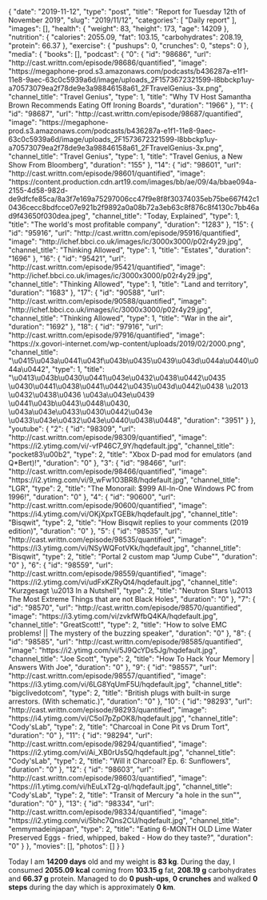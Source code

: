 {
    "date": "2019-11-12",
    "type": "post",
    "title": "Report for Tuesday 12th of November 2019",
    "slug": "2019\/11\/12",
    "categories": [
        "Daily report"
    ],
    "images": [],
    "health": {
        "weight": 83,
        "height": 173,
        "age": 14209
    },
    "nutrition": {
        "calories": 2055.09,
        "fat": 103.15,
        "carbohydrates": 208.19,
        "protein": 66.37
    },
    "exercise": {
        "pushups": 0,
        "crunches": 0,
        "steps": 0
    },
    "media": {
        "books": [],
        "podcast": {
            "0": {
                "id": "98686",
                "url": "http:\/\/cast.writtn.com\/episode\/98686\/quantified",
                "image": "https:\/\/megaphone-prod.s3.amazonaws.com\/podcasts\/b436287a-e1f1-11e8-9aec-63c0c5939a6d\/image\/uploads_2F1573672321599-l8bbckp1uy-a70573079ea2f78de9e3a98846158a61_2FTravelGenius-3x.png",
                "channel_title": "Travel Genius",
                "type": 1,
                "title": "Why TV Host Samantha Brown Recommends Eating Off Ironing Boards",
                "duration": "1966"
            },
            "1": {
                "id": "98687",
                "url": "http:\/\/cast.writtn.com\/episode\/98687\/quantified",
                "image": "https:\/\/megaphone-prod.s3.amazonaws.com\/podcasts\/b436287a-e1f1-11e8-9aec-63c0c5939a6d\/image\/uploads_2F1573672321599-l8bbckp1uy-a70573079ea2f78de9e3a98846158a61_2FTravelGenius-3x.png",
                "channel_title": "Travel Genius",
                "type": 1,
                "title": "Travel Genius, a New Show From Bloomberg",
                "duration": "155"
            },
            "14": {
                "id": "98601",
                "url": "http:\/\/cast.writtn.com\/episode\/98601\/quantified",
                "image": "https:\/\/content.production.cdn.art19.com\/images\/bb\/ae\/09\/4a\/bbae094a-2155-4d58-982d-de9dfcfe85ca\/8a3f7e169a75297006cc47f9e8f8f30374035eb75be667f42c10436cecc8bdfcce07e921b2f9892a0a08b72a3eb63c8f876c8f4130c7bb46ad9f43650f030dea.jpeg",
                "channel_title": "Today, Explained",
                "type": 1,
                "title": "The world's most profitable company",
                "duration": "1283"
            },
            "15": {
                "id": "95916",
                "url": "http:\/\/cast.writtn.com\/episode\/95916\/quantified",
                "image": "http:\/\/ichef.bbci.co.uk\/images\/ic\/3000x3000\/p02r4y29.jpg",
                "channel_title": "Thinking Allowed",
                "type": 1,
                "title": "Estates",
                "duration": "1696"
            },
            "16": {
                "id": "95421",
                "url": "http:\/\/cast.writtn.com\/episode\/95421\/quantified",
                "image": "http:\/\/ichef.bbci.co.uk\/images\/ic\/3000x3000\/p02r4y29.jpg",
                "channel_title": "Thinking Allowed",
                "type": 1,
                "title": "Land and territory",
                "duration": "1683"
            },
            "17": {
                "id": "90588",
                "url": "http:\/\/cast.writtn.com\/episode\/90588\/quantified",
                "image": "http:\/\/ichef.bbci.co.uk\/images\/ic\/3000x3000\/p02r4y29.jpg",
                "channel_title": "Thinking Allowed",
                "type": 1,
                "title": "War in the air",
                "duration": "1692"
            },
            "18": {
                "id": "97916",
                "url": "http:\/\/cast.writtn.com\/episode\/97916\/quantified",
                "image": "https:\/\/x.govori-internet.com\/wp-content\/uploads\/2019\/02\/2000.png",
                "channel_title": "\u0415\u043a\u0441\u043f\u043b\u0435\u0439\u043d\u044a\u0440\u044a\u0442",
                "type": 1,
                "title": "\u0413\u043b\u0430\u0441\u043e\u0432\u0438\u0442\u0435 \u0430\u0441\u0438\u0441\u0442\u0435\u043d\u0442\u0438 \u2013 \u0432\u0438\u0436 \u043a\u043e\u0439 \u0441\u043b\u0443\u0448\u0430, \u043a\u043e\u0433\u0430\u0442\u043e \u0433\u043e\u0432\u043e\u0440\u0438\u0448",
                "duration": "3951"
            }
        },
        "youtube": {
            "2": {
                "id": "98309",
                "url": "http:\/\/cast.writtn.com\/episode\/98309\/quantified",
                "image": "https:\/\/i2.ytimg.com\/vi\/-vfP46C7_9Y\/hqdefault.jpg",
                "channel_title": "pocket83\u00b2",
                "type": 2,
                "title": "Xbox D-pad mod for emulators (and Q*Bert)!",
                "duration": "0"
            },
            "3": {
                "id": "98466",
                "url": "http:\/\/cast.writtn.com\/episode\/98466\/quantified",
                "image": "https:\/\/i2.ytimg.com\/vi\/9_wFw1O3BR8\/hqdefault.jpg",
                "channel_title": "LGR",
                "type": 2,
                "title": "The Monorail: $999 All-In-One Windows PC from 1996!",
                "duration": "0"
            },
            "4": {
                "id": "90600",
                "url": "http:\/\/cast.writtn.com\/episode\/90600\/quantified",
                "image": "https:\/\/i4.ytimg.com\/vi\/OKjXpxTGEBk\/hqdefault.jpg",
                "channel_title": "Bisqwit",
                "type": 2,
                "title": "How Bisqwit replies to your comments (2019 edition)",
                "duration": "0"
            },
            "5": {
                "id": "98535",
                "url": "http:\/\/cast.writtn.com\/episode\/98535\/quantified",
                "image": "https:\/\/i3.ytimg.com\/vi\/NSyWQFotVKk\/hqdefault.jpg",
                "channel_title": "Bisqwit",
                "type": 2,
                "title": "Portal 2 custom map \"Jump Cube\"",
                "duration": "0"
            },
            "6": {
                "id": "98559",
                "url": "http:\/\/cast.writtn.com\/episode\/98559\/quantified",
                "image": "https:\/\/i2.ytimg.com\/vi\/udFxKZRyQt4\/hqdefault.jpg",
                "channel_title": "Kurzgesagt \u2013 In a Nutshell",
                "type": 2,
                "title": "Neutron Stars \u2013 The Most Extreme Things that are not Black Holes",
                "duration": "0"
            },
            "7": {
                "id": "98570",
                "url": "http:\/\/cast.writtn.com\/episode\/98570\/quantified",
                "image": "https:\/\/i3.ytimg.com\/vi\/zvkfWfbQ4KA\/hqdefault.jpg",
                "channel_title": "GreatScott!",
                "type": 2,
                "title": "How to solve EMC problems! || The mystery of the buzzing speaker",
                "duration": "0"
            },
            "8": {
                "id": "98585",
                "url": "http:\/\/cast.writtn.com\/episode\/98585\/quantified",
                "image": "https:\/\/i2.ytimg.com\/vi\/5J9QcYDs5Jg\/hqdefault.jpg",
                "channel_title": "Joe Scott",
                "type": 2,
                "title": "How To Hack Your Memory | Answers With Joe",
                "duration": "0"
            },
            "9": {
                "id": "98557",
                "url": "http:\/\/cast.writtn.com\/episode\/98557\/quantified",
                "image": "https:\/\/i3.ytimg.com\/vi\/6LG8YqUmF5U\/hqdefault.jpg",
                "channel_title": "bigclivedotcom",
                "type": 2,
                "title": "British plugs with built-in surge arrestors.  (With schematic.)",
                "duration": "0"
            },
            "10": {
                "id": "98293",
                "url": "http:\/\/cast.writtn.com\/episode\/98293\/quantified",
                "image": "https:\/\/i4.ytimg.com\/vi\/C5oI7pZpOK8\/hqdefault.jpg",
                "channel_title": "Cody'sLab",
                "type": 2,
                "title": "Charcoal in Cone Pit vs Drum Tort",
                "duration": "0"
            },
            "11": {
                "id": "98294",
                "url": "http:\/\/cast.writtn.com\/episode\/98294\/quantified",
                "image": "https:\/\/i2.ytimg.com\/vi\/Ai_XB0rUs5Q\/hqdefault.jpg",
                "channel_title": "Cody'sLab",
                "type": 2,
                "title": "Will it Charcoal? Ep. 6: Sunflowers",
                "duration": "0"
            },
            "12": {
                "id": "98603",
                "url": "http:\/\/cast.writtn.com\/episode\/98603\/quantified",
                "image": "https:\/\/i1.ytimg.com\/vi\/hEuLxT2g-qI\/hqdefault.jpg",
                "channel_title": "Cody'sLab",
                "type": 2,
                "title": "Transit of Mercury \"a hole in the sun\"",
                "duration": "0"
            },
            "13": {
                "id": "98334",
                "url": "http:\/\/cast.writtn.com\/episode\/98334\/quantified",
                "image": "https:\/\/i2.ytimg.com\/vi\/5bhc7Qns2CU\/hqdefault.jpg",
                "channel_title": "emmymadeinjapan",
                "type": 2,
                "title": "Eating 6-MONTH OLD Lime Water Preserved Eggs - fried, whipped, baked - How do they taste?",
                "duration": "0"
            }
        },
        "movies": [],
        "photos": []
    }
}

Today I am <strong>14209 days</strong> old and my weight is <strong>83 kg</strong>. During the day, I consumed <strong>2055.09 kcal</strong> coming from <strong>103.15 g</strong> fat, <strong>208.19 g</strong> carbohydrates and <strong>66.37 g</strong> protein. Managed to do <strong>0 push-ups</strong>, <strong>0 crunches</strong> and walked <strong>0 steps</strong> during the day which is approximately <strong>0 km</strong>.
